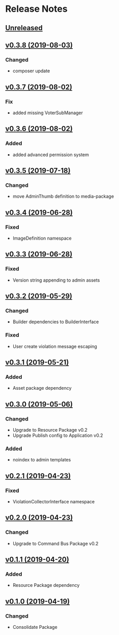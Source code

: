 # Release Notes

## [Unreleased](https://github.com/ixocreate/admin-package/compare/0.3.8...develop)

## [v0.3.8 (2019-08-03)](https://github.com/ixocreate/admin-package/compare/0.3.7...0.3.8)
### Changed
- composer update

## [v0.3.7 (2019-08-02)](https://github.com/ixocreate/admin-package/compare/0.3.6...0.3.7)
### Fix
- added missing VoterSubManager

## [v0.3.6 (2019-08-02)](https://github.com/ixocreate/admin-package/compare/0.3.5...0.3.6)
### Added
- added advanced permission system

## [v0.3.5 (2019-07-18)](https://github.com/ixocreate/admin-package/compare/0.3.4...0.3.5)
### Changed
- move AdminThumb definition to media-package

## [v0.3.4 (2019-06-28)](https://github.com/ixocreate/admin-package/compare/0.3.3...0.3.4)
### Fixed
- ImageDefinition namespace

## [v0.3.3 (2019-06-28)](https://github.com/ixocreate/admin-package/compare/0.3.2...0.3.3)
### Fixed
- Version string appending to admin assets

## [v0.3.2 (2019-05-29)](https://github.com/ixocreate/admin-package/compare/0.3.1...0.3.2)
### Changed
- Builder dependencies to BuilderInterface
### Fixed
- User create violation message escaping

## [v0.3.1 (2019-05-21)](https://github.com/ixocreate/admin-package/compare/0.3.0...0.3.1)
### Added
- Asset package dependency

## [v0.3.0 (2019-05-06)](https://github.com/ixocreate/admin-package/compare/0.2.1...0.3.0)
### Changed
- Upgrade to Resource Package v0.2
- Upgrade Publish config to Application v0.2
### Added
- noindex to admin templates

## [v0.2.1 (2019-04-23)](https://github.com/ixocreate/admin-package/compare/0.2.0...0.2.1)
### Fixed
- ViolationCollectorInterface namespace

## [v0.2.0 (2019-04-23)](https://github.com/ixocreate/admin-package/compare/0.1.1...0.2.0)
### Changed
- Upgrade to Command Bus Package v0.2

## [v0.1.1 (2019-04-20)](https://github.com/ixocreate/admin-package/compare/0.1.0...0.1.1)
### Added
- Resource Package dependency

## [v0.1.0 (2019-04-19)](https://github.com/ixocreate/admin-package/compare/master...0.1.0)
### Changed
- Consolidate Package

